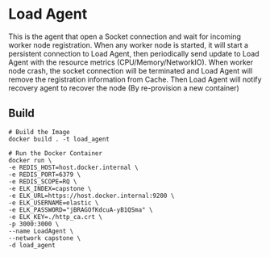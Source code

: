 # Load Agent
This is the agent that open a Socket connection and wait for incoming worker node registration. When any worker node is started, it will start a persistent connection to Load Agent, then periodically send update to Load Agent with the resource metrics (CPU/Memory/NetworkIO).
When worker node crash, the socket connection will be terminated and Load Agent will remove the registration information from Cache. Then Load Agent will notify recovery agent to recover the node (By re-provision a new container)

## Build
```
# Build the Image
docker build . -t load_agent

# Run the Docker Container
docker run \
-e REDIS_HOST=host.docker.internal \
-e REDIS_PORT=6379 \
-e REDIS_SCOPE=RQ \
-e ELK_INDEX=capstone \
-e ELK_URL=https://host.docker.internal:9200 \
-e ELK_USERNAME=elastic \
-e ELK_PASSWORD="jBRAGOfKdcuA-yB1QSma" \
-e ELK_KEY=./http_ca.crt \
-p 3000:3000 \
--name LoadAgent \
--network capstone \
-d load_agent 
```
